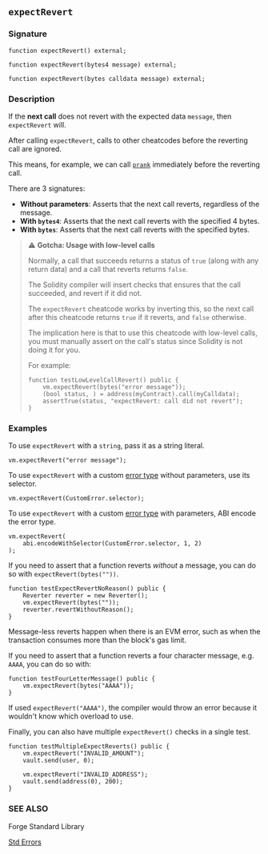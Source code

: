 ## `expectRevert`

### Signature

```solidity
function expectRevert() external;
```

```solidity
function expectRevert(bytes4 message) external;
```

```solidity
function expectRevert(bytes calldata message) external;
```

### Description

If the **next call** does not revert with the expected data `message`, then `expectRevert` will.

After calling `expectRevert`, calls to other cheatcodes before the reverting call are ignored.

This means, for example, we can call [`prank`](./prank.md) immediately before the reverting call.

There are 3 signatures:

- **Without parameters**: Asserts that the next call reverts, regardless of the message.
- **With `bytes4`**: Asserts that the next call reverts with the specified 4 bytes.
- **With `bytes`**: Asserts that the next call reverts with the specified bytes.

> ⚠️ **Gotcha: Usage with low-level calls**
>
> Normally, a call that succeeds returns a status of `true` (along with any return data) and a call that reverts returns `false`.
>
> The Solidity compiler will insert checks that ensures that the call succeeded, and revert if it did not.
>
> The `expectRevert` cheatcode works by inverting this, so the next call after this cheatcode returns `true` if it reverts, and `false` otherwise.
>
> The implication here is that to use this cheatcode with low-level calls, you must manually assert on the call's status since Solidity is not doing it for you.
>
> For example:
>
> ```solidity
> function testLowLevelCallRevert() public {
>     vm.expectRevert(bytes("error message"));
>     (bool status, ) = address(myContract).call(myCalldata);
>     assertTrue(status, "expectRevert: call did not revert");
> }
> ```

### Examples

To use `expectRevert` with a `string`, pass it as a string literal.

```solidity
vm.expectRevert("error message");
```

To use `expectRevert` with a custom [error type][error-type] without parameters, use its selector.

```solidity
vm.expectRevert(CustomError.selector);
```

To use `expectRevert` with a custom [error type][error-type] with parameters, ABI encode the error type.

```solidity
vm.expectRevert(
    abi.encodeWithSelector(CustomError.selector, 1, 2)
);
```

If you need to assert that a function reverts _without_ a message, you can do so with `expectRevert(bytes(""))`.

```solidity
function testExpectRevertNoReason() public {
    Reverter reverter = new Reverter();
    vm.expectRevert(bytes(""));
    reverter.revertWithoutReason();
}
```

Message-less reverts happen when there is an EVM error, such as when the transaction consumes more than the block's gas limit.

If you need to assert that a function reverts a four character message, e.g. `AAAA`, you can do so with:

```solidity
function testFourLetterMessage() public {
    vm.expectRevert(bytes("AAAA"));
}
```

If used `expectRevert("AAAA")`, the compiler would throw an error because it wouldn't know which overload to use.

Finally, you can also have multiple `expectRevert()` checks in a single test.

```solidity
function testMultipleExpectReverts() public {
    vm.expectRevert("INVALID_AMOUNT");
    vault.send(user, 0);

    vm.expectRevert("INVALID_ADDRESS");
    vault.send(address(0), 200);
}
```

### SEE ALSO

Forge Standard Library

[Std Errors](../reference/forge-std/std-errors.md)

[error-type]: https://docs.soliditylang.org/en/v0.8.11/contracts.html#errors
